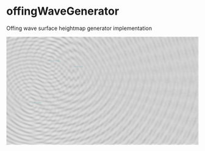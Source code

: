 offingWaveGenerator
======

Offing wave surface heightmap generator implementation

![offingWaveGenerator][1]

[1]: https://raw.githubusercontent.com/jaakk/offing/master/offingWaveGenerator.png
